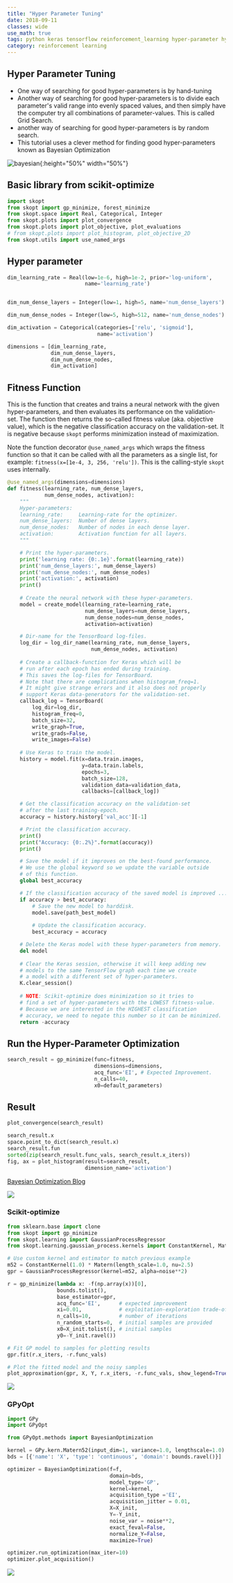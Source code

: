 ```yaml
---
title: "Hyper Parameter Tuning"
date: 2018-09-11
classes: wide
use_math: true
tags: python keras tensorflow reinforcement_learning hyper-parameter hyper Bayesian Optimization
category: reinforcement learning
---
```



## Hyper Parameter Tuning
- One way of searching for good hyper-parameters is by hand-tuning
- Another way of searching for good hyper-parameters is to divide each parameter's valid range into evenly spaced values, and then simply have the computer try all combinations of parameter-values. This is called Grid Search.
- another way of searching for good hyper-parameters is by random search.
- This tutorial uses a clever method for finding good hyper-parameters known as Bayesian Optimization


![bayesian](../../pictures/hvass/19_flowchart_bayesian_optimization.png){:height="50%" width="50%"}


## Basic library from scikit-optimize
```python
import skopt
from skopt import gp_minimize, forest_minimize
from skopt.space import Real, Categorical, Integer
from skopt.plots import plot_convergence
from skopt.plots import plot_objective, plot_evaluations
# from skopt.plots import plot_histogram, plot_objective_2D
from skopt.utils import use_named_args
```


## Hyper parameter 
```python
dim_learning_rate = Real(low=1e-6, high=1e-2, prior='log-uniform',
                         name='learning_rate')


dim_num_dense_layers = Integer(low=1, high=5, name='num_dense_layers')

dim_num_dense_nodes = Integer(low=5, high=512, name='num_dense_nodes')

dim_activation = Categorical(categories=['relu', 'sigmoid'],
                             name='activation')

dimensions = [dim_learning_rate,
              dim_num_dense_layers,
              dim_num_dense_nodes,
              dim_activation]
```

## Fitness Function
This is the function that creates and trains a neural network with the given hyper-parameters, and then evaluates its performance on the validation-set. The function then returns the so-called fitness value (aka. objective value), which is the negative classification accuracy on the validation-set. It is negative because `skopt` performs minimization instead of maximization.

Note the function decorator `@use_named_args` which wraps the fitness function so that it can be called with all the parameters as a single list, for example: `fitness(x=[1e-4, 3, 256, 'relu'])`. This is the calling-style `skopt` uses internally.

```python
@use_named_args(dimensions=dimensions)
def fitness(learning_rate, num_dense_layers,
            num_dense_nodes, activation):
    """
    Hyper-parameters:
    learning_rate:     Learning-rate for the optimizer.
    num_dense_layers:  Number of dense layers.
    num_dense_nodes:   Number of nodes in each dense layer.
    activation:        Activation function for all layers.
    """

    # Print the hyper-parameters.
    print('learning rate: {0:.1e}'.format(learning_rate))
    print('num_dense_layers:', num_dense_layers)
    print('num_dense_nodes:', num_dense_nodes)
    print('activation:', activation)
    print()
    
    # Create the neural network with these hyper-parameters.
    model = create_model(learning_rate=learning_rate,
                         num_dense_layers=num_dense_layers,
                         num_dense_nodes=num_dense_nodes,
                         activation=activation)

    # Dir-name for the TensorBoard log-files.
    log_dir = log_dir_name(learning_rate, num_dense_layers,
                           num_dense_nodes, activation)
    
    # Create a callback-function for Keras which will be
    # run after each epoch has ended during training.
    # This saves the log-files for TensorBoard.
    # Note that there are complications when histogram_freq=1.
    # It might give strange errors and it also does not properly
    # support Keras data-generators for the validation-set.
    callback_log = TensorBoard(
        log_dir=log_dir,
        histogram_freq=0,
        batch_size=32,
        write_graph=True,
        write_grads=False,
        write_images=False)
   
    # Use Keras to train the model.
    history = model.fit(x=data.train.images,
                        y=data.train.labels,
                        epochs=3,
                        batch_size=128,
                        validation_data=validation_data,
                        callbacks=[callback_log])

    # Get the classification accuracy on the validation-set
    # after the last training-epoch.
    accuracy = history.history['val_acc'][-1]

    # Print the classification accuracy.
    print()
    print("Accuracy: {0:.2%}".format(accuracy))
    print()

    # Save the model if it improves on the best-found performance.
    # We use the global keyword so we update the variable outside
    # of this function.
    global best_accuracy

    # If the classification accuracy of the saved model is improved ...
    if accuracy > best_accuracy:
        # Save the new model to harddisk.
        model.save(path_best_model)
        
        # Update the classification accuracy.
        best_accuracy = accuracy

    # Delete the Keras model with these hyper-parameters from memory.
    del model
    
    # Clear the Keras session, otherwise it will keep adding new
    # models to the same TensorFlow graph each time we create
    # a model with a different set of hyper-parameters.
    K.clear_session()
    
    # NOTE: Scikit-optimize does minimization so it tries to
    # find a set of hyper-parameters with the LOWEST fitness-value.
    # Because we are interested in the HIGHEST classification
    # accuracy, we need to negate this number so it can be minimized.
    return -accuracy
```

## Run the Hyper-Parameter Optimization
```python
search_result = gp_minimize(func=fitness,
                            dimensions=dimensions,
                            acq_func='EI', # Expected Improvement.
                            n_calls=40,
                            x0=default_parameters)
```

## Result 
```python
plot_convergence(search_result)

search_result.x
space.point_to_dict(search_result.x)
search_result.fun
sorted(zip(search_result.func_vals, search_result.x_iters))
fig, ax = plot_histogram(result=search_result,
                         dimension_name='activation')
```


[Bayesian Optimization Blog](http://krasserm.github.io/2018/03/21/bayesian-optimization/)

![](http://krasserm.github.io/img/2018-03-21/output_10_0.png)

### Scikit-optimize
```python
from sklearn.base import clone
from skopt import gp_minimize
from skopt.learning import GaussianProcessRegressor
from skopt.learning.gaussian_process.kernels import ConstantKernel, Matern

# Use custom kernel and estimator to match previous example
m52 = ConstantKernel(1.0) * Matern(length_scale=1.0, nu=2.5)
gpr = GaussianProcessRegressor(kernel=m52, alpha=noise**2)

r = gp_minimize(lambda x: -f(np.array(x))[0], 
                bounds.tolist(),
                base_estimator=gpr,
                acq_func='EI',      # expected improvement
                xi=0.01,            # exploitation-exploration trade-off
                n_calls=10,         # number of iterations
                n_random_starts=0,  # initial samples are provided
                x0=X_init.tolist(), # initial samples
                y0=-Y_init.ravel())

# Fit GP model to samples for plotting results
gpr.fit(r.x_iters, -r.func_vals)

# Plot the fitted model and the noisy samples
plot_approximation(gpr, X, Y, r.x_iters, -r.func_vals, show_legend=True)

```

![](http://krasserm.github.io/img/2018-03-21/output_14_0.png)

### GPyOpt
```python
import GPy
import GPyOpt

from GPyOpt.methods import BayesianOptimization

kernel = GPy.kern.Matern52(input_dim=1, variance=1.0, lengthscale=1.0)
bds = [{'name': 'X', 'type': 'continuous', 'domain': bounds.ravel()}]

optimizer = BayesianOptimization(f=f, 
                                 domain=bds,
                                 model_type='GP',
                                 kernel=kernel,
                                 acquisition_type ='EI',
                                 acquisition_jitter = 0.01,
                                 X=X_init,
                                 Y=-Y_init,
                                 noise_var = noise**2,
                                 exact_feval=False,
                                 normalize_Y=False,
                                 maximize=True)

optimizer.run_optimization(max_iter=10)
optimizer.plot_acquisition()
```

![](http://krasserm.github.io/img/2018-03-21/output_17_0.png)
